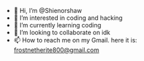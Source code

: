 - 👋 Hi, I’m @Shienorshaw
- 👀 I’m interested in coding and hacking
- 🌱 I’m currently learning coding
- 💞️ I’m looking to collaborate on idk
- 📫 How to reach me on my Gmail. here it is: frostnetherite800@gmail.com

<!---
Shienorshaw/Shienorshaw is a ✨ special ✨ repository because its `README.md` (this file) appears on your GitHub profile.
You can click the Preview link to take a look at your changes.
--->
